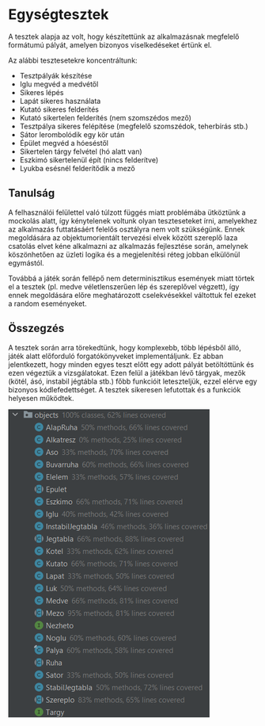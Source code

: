 # Egységtesztek
A tesztek alapja az volt, hogy készítettünk az alkalmazásnak megfelelő formátumú pályát, amelyen bizonyos viselkedéseket értünk el.

Az alábbi tesztesetekre koncentráltunk:
- Tesztpályák készítése
- Iglu megvéd a medvétől
- Sikeres lépés
- Lapát sikeres használata
- Kutató sikeres felderítés
- Kutató sikertelen felderítés (nem szomszédos mező)
- Tesztpálya sikeres felépítése (megfelelő szomszédok, teherbírás stb.)
- Sátor lerombolódik egy kör után
- Épület megvéd a hóeséstől
- Sikertelen tárgy felvétel (hó alatt van)
- Eszkimó sikertelenül épít (nincs felderítve)
- Lyukba esésnél felderítődik a mező

## Tanulság
A felhasználói felülettel való túlzott függés miatt problémába ütköztünk a mockolás alatt, így kénytelenek voltunk olyan teszteseteket írni, amelyekhez az alkalmazás futtatásáért felelős osztályra nem volt szükségünk. Ennek megoldására az objektumorientált tervezési elvek között szereplő laza csatolás elvet kéne alkalmazni az alkalmazás fejlesztése során, amelynek köszönhetően az üzleti logika és a megjelenítési réteg jobban elkülönül egymástól.

Továbbá a játék során fellépő nem determinisztikus események miatt törtek el a tesztek (pl. medve véletlenszerűen lép és szereplővel végzett), így ennek megoldására előre meghatározott cselekvésekkel váltottuk fel ezeket a random eseményeket.

## Összegzés
A tesztek során arra törekedtünk, hogy komplexebb, több lépésből álló, játék alatt előforduló forgatókönyveket implementáljunk.
Ez abban jelentkezett, hogy minden egyes teszt előtt egy adott pályát betöltöttünk és ezen végeztük a vizsgálatokat.
Ezen felül a játékban lévő tárgyak, mezők (kötél, ásó, instabil jégtábla stb.) főbb funkcióit leteszteljük, ezzel elérve egy bizonyos kódlefedettséget.
A tesztek sikeresen lefutottak és a funkciók helyesen működtek.

![](jUnit-Kodlefedettseg.png)

